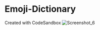 # Emoji-Dictionary
Created with CodeSandbox
![Screenshot_6](https://user-images.githubusercontent.com/73245914/179389019-ddc2c476-d79c-49c2-92ab-445fcc6017d9.jpg)
